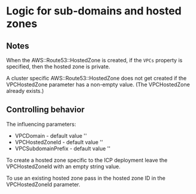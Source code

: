 # Logic for sub-domains and hosted zones

## Notes

When the AWS::Route53::HostedZone is created, if the `VPCs` property is specified, then the hosted zone is private.

A cluster specific AWS::Route53::HostedZone does not get created if the VPCHostedZone parameter has a non-empty value.  (The VPCHostedZone already exists.)


## Controlling behavior

The influencing parameters:
- VPCDomain - default value ''
- VPCHostedZoneId - default value ''
- VPCSubdomainPrefix - default value ''

To create a hosted zone specific to the ICP deployment leave the VPCHostedZoneId with an empty string value.

To use an existing hosted zone pass in the hosted zone ID in the VPCHostedZoneId parameter.
